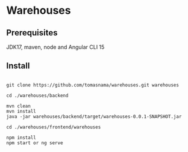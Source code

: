 # Warehouses

## Prerequisites

JDK17, maven, node and  Angular CLI 15

## Install
```shell

git clone https://github.com/tomasnama/warehouses.git warehouses

cd ./warehouses/backend

mvn clean
mvn install
java -jar warehouses/backend/target/warehouses-0.0.1-SNAPSHOT.jar

cd ./warehouses/frontend/warehouses

npm install
npm start or ng serve





